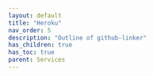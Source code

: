 ```yaml
---
layout: default
title: "Heroku"
nav_order: 5
description: "Outline of github-linker"
has_children: true
has_toc: true
parent: Services
---
```


